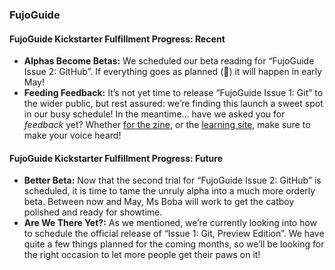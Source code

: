### FujoGuide

#### FujoGuide Kickstarter Fulfillment Progress: Recent

- **Alphas Become Betas:** We scheduled our beta reading for “FujoGuide Issue 2:
  GitHub”. If everything goes as planned (🤞) it will happen in early May\!
- **Feeding Feedback:** It’s not yet time to release “FujoGuide Issue 1: Git” to
  the wider public, but rest assured: we’re finding this launch a sweet spot in
  our busy schedule\! In the meantime… have we asked you for _feedback_ yet?
  Whether [for the
  zine](https://docs.google.com/forms/d/1hUpZw-Jm0Q9zJddwFqGK-k141tHwl4mLU05ttiucel8/edit),
  or the [learning
  site](https://docs.google.com/forms/d/e/1FAIpQLScDr4p8CQp0iDh0HgLL8DfCdLQLXyKWX30ElChUGxlAtGXWaA/viewform),
  make sure to make your voice heard\!

#### FujoGuide Kickstarter Fulfillment Progress: Future

- **Better Beta:** Now that the second trial for “FujoGuide Issue 2: GitHub” is
  scheduled, it is time to tame the unruly alpha into a much more orderly beta.
  Between now and May, Ms Boba will work to get the catboy polished and ready
  for showtime.
- **Are We There Yet?:** As we mentioned, we’re currently looking into how to
  schedule the official release of “Issue 1: Git, Preview Edition”. We have
  quite a few things planned for the coming months, so we’ll be looking for the
  right occasion to let more people get their paws on it\!
